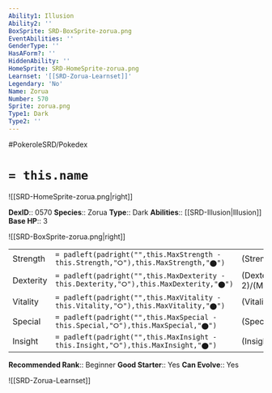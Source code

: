 ```yaml
---
Ability1: Illusion
Ability2: ''
BoxSprite: SRD-BoxSprite-zorua.png
EventAbilities: ''
GenderType: ''
HasAForm?: ''
HiddenAbility: ''
HomeSprite: SRD-HomeSprite-zorua.png
Learnset: '[[SRD-Zorua-Learnset]]'
Legendary: 'No'
Name: Zorua
Number: 570
Sprite: zorua.png
Type1: Dark
Type2: ''
---
```


#PokeroleSRD/Pokedex

# `= this.name`

![[SRD-HomeSprite-zorua.png|right]]

**DexID**:: 0570
**Species**:: Zorua
**Type**:: Dark
**Abilities**:: [[SRD-Illusion|Illusion]]
**Base HP**:: 3

![[SRD-BoxSprite-zorua.png|right]]

|           |                                                                                        |                                          |
| --------- | -------------------------------------------------------------------------------------- | ---------------------------------------- |
| Strength  | `= padleft(padright("",this.MaxStrength - this.Strength,"⭘"),this.MaxStrength,"⬤")`    | (Strength::2)/(MaxStrength::4)   |
| Dexterity | `= padleft(padright("",this.MaxDexterity - this.Dexterity,"⭘"),this.MaxDexterity,"⬤")` | (Dexterity:: 2)/(MaxDexterity::4) |
| Vitality  | `= padleft(padright("",this.MaxVitality - this.Vitality,"⭘"),this.MaxVitality,"⬤")`    | (Vitality::1)/(MaxVitality::3)   |
| Special   | `= padleft(padright("",this.MaxSpecial - this.Special,"⭘"),this.MaxSpecial,"⬤")`       | (Special::2)/(MaxSpecial::5)     |
| Insight   | `= padleft(padright("",this.MaxInsight - this.Insight,"⭘"),this.MaxInsight,"⬤")`       | (Insight::1)/(MaxInsight::3)     |

**Recommended Rank**:: Beginner
**Good Starter**:: Yes
**Can Evolve**:: Yes

![[SRD-Zorua-Learnset]]